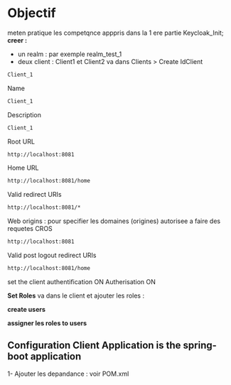 # Objectif 
meten pratique les competqnce apppris dans la 1 ere partie Keycloak_Init;
**creer :** 
- un realm : par exemple realm_test_1
- deux client : Client1 et Client2
va dans Clients > Create
IdClient 
```bash
Client_1
```
Name
```bash
Client_1
```
Description
```bash
Client_1
```
Root URL 
```bash
http://localhost:8081
```
Home URL 
```bash
http://localhost:8081/home
```
Valid redirect URIs
```bash
http://localhost:8081/*
```
Web origins : pour specifier les domaines (origines) autorisee a faire des requetes CROS 
```bash
http://localhost:8081
```
Valid post logout redirect URIs
```bash
http://localhost:8081/home
```
set the client authentification ON 
Autherisation ON 


**Set Roles**
va dans le client et ajouter les roles : 

**create users**

**assigner les roles to users**

## Configuration Client Application is the spring-boot application 
 1- Ajouter les depandance : voir POM.xml 
 
